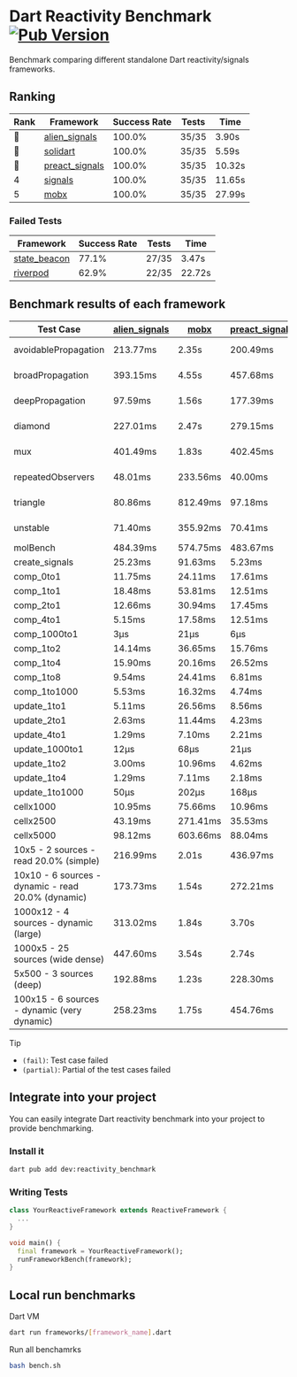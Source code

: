 # Dart Reactivity Benchmark [![Pub Version](https://img.shields.io/pub/v/reactivity_benchmark)](https://pub.dev/packages/reactivity_benchmark)

Benchmark comparing different standalone Dart reactivity/signals frameworks.

## Ranking

<!-- ranking start -->
| Rank | Framework | Success Rate | Tests | Time |
|------|-----------|--------------|-------|------|
| 🥇 | [alien_signals](https://github.com/medz/alien-signals-dart) | 100.0% | 35/35 | 3.90s |
| 🥈 | [solidart](https://github.com/nank1ro/solidart) | 100.0% | 35/35 | 5.59s |
| 🥉 | [preact_signals](https://pub.dev/packages/preact_signals) | 100.0% | 35/35 | 10.32s |
| 4 | [signals](https://github.com/rodydavis/signals.dart) | 100.0% | 35/35 | 11.65s |
| 5 | [mobx](https://github.com/mobxjs/mobx.dart) | 100.0% | 35/35 | 27.99s |

<!-- ranking end -->

### **Failed Tests**

<!-- fail start -->
| Framework | Success Rate | Tests | Time |
|-----------|--------------|-------|------|
| [state_beacon](https://github.com/jinyus/dart_beacon) | 77.1% | 27/35 | 3.47s |
| [riverpod](https://github.com/rrousselGit/riverpod) | 62.9% | 22/35 | 22.72s |

<!-- fail end -->

## Benchmark results of each framework

<!-- test-case start -->
| Test Case | [alien_signals](https://github.com/medz/alien-signals-dart) | [mobx](https://github.com/mobxjs/mobx.dart) | [preact_signals](https://pub.dev/packages/preact_signals) | [riverpod](https://github.com/rrousselGit/riverpod) | [signals](https://github.com/rodydavis/signals.dart) | [solidart](https://github.com/nank1ro/solidart) | [state_beacon](https://github.com/jinyus/dart_beacon) |
|---|---|---|---|---|---|---|---|
| avoidablePropagation | 213.77ms | 2.35s | 200.49ms | 1.37s | 208.50ms | 292.50ms | 166.27ms (fail) |
| broadPropagation | 393.15ms | 4.55s | 457.68ms | 79.40ms (fail) | 463.78ms | 526.15ms | 6.48ms (fail) |
| deepPropagation | 97.59ms | 1.56s | 177.39ms | 1.87s (fail) | 172.54ms | 168.88ms | 140.66ms (fail) |
| diamond | 227.01ms | 2.47s | 279.15ms | 2.52s (fail) | 279.43ms | 356.41ms | 188.95ms (fail) |
| mux | 401.49ms | 1.83s | 402.45ms | 586.72ms (fail) | 409.13ms | 445.60ms | 204.73ms (fail) |
| repeatedObservers | 48.01ms | 233.56ms | 40.00ms | 393.97ms (fail) | 44.84ms | 86.86ms | 53.74ms (fail) |
| triangle | 80.86ms | 812.49ms | 97.18ms | 967.82ms (fail) | 100.02ms | 129.40ms | 81.05ms (fail) |
| unstable | 71.40ms | 355.92ms | 70.41ms | 635.19ms (fail) | 79.69ms | 102.50ms | 339.87ms (fail) |
| molBench | 484.39ms | 574.75ms | 483.67ms | 13.07ms | 485.73ms | 503.04ms | 1.25ms |
| create_signals | 25.23ms | 91.63ms | 5.23ms | 26.98ms | 26.28ms | 68.45ms | 62.48ms |
| comp_0to1 | 11.75ms | 24.11ms | 17.61ms | 14.73ms | 10.75ms | 33.73ms | 55.73ms |
| comp_1to1 | 18.48ms | 53.81ms | 12.51ms | 21.79ms | 28.83ms | 41.85ms | 57.31ms |
| comp_2to1 | 12.66ms | 30.94ms | 17.45ms | 25.52ms | 9.81ms | 13.52ms | 37.44ms |
| comp_4to1 | 5.15ms | 17.58ms | 12.51ms | 3.04ms | 2.10ms | 21.87ms | 16.75ms |
| comp_1000to1 | 3μs | 21μs | 6μs | 12μs | 4μs | 25μs | 46μs |
| comp_1to2 | 14.14ms | 36.65ms | 15.76ms | 13.61ms | 19.53ms | 30.12ms | 46.14ms |
| comp_1to4 | 15.90ms | 20.16ms | 26.52ms | 22.70ms | 7.38ms | 33.02ms | 46.85ms |
| comp_1to8 | 9.54ms | 24.41ms | 6.81ms | 4.89ms | 6.38ms | 18.27ms | 44.41ms |
| comp_1to1000 | 5.53ms | 16.32ms | 4.74ms | 4.04ms | 4.21ms | 16.01ms | 39.66ms |
| update_1to1 | 5.11ms | 26.56ms | 8.56ms | 83.72ms | 8.89ms | 15.60ms | 5.66ms |
| update_2to1 | 2.63ms | 11.44ms | 4.23ms | 43.68ms | 4.51ms | 7.70ms | 2.87ms |
| update_4to1 | 1.29ms | 7.10ms | 2.21ms | 20.86ms | 2.34ms | 3.84ms | 1.46ms |
| update_1000to1 | 12μs | 68μs | 21μs | 172μs | 22μs | 38μs | 14μs |
| update_1to2 | 3.00ms | 10.96ms | 4.62ms | 45.12ms | 4.48ms | 7.67ms | 2.89ms |
| update_1to4 | 1.29ms | 7.11ms | 2.18ms | 21.08ms | 2.25ms | 3.84ms | 1.48ms |
| update_1to1000 | 50μs | 202μs | 168μs | 108μs | 42μs | 174μs | 383μs |
| cellx1000 | 10.95ms | 75.66ms | 10.96ms | N/A | 10.88ms | 13.81ms | 5.41ms |
| cellx2500 | 43.19ms | 271.41ms | 35.53ms | N/A | 45.42ms | 49.75ms | 30.41ms |
| cellx5000 | 98.12ms | 603.66ms | 88.04ms | N/A | 102.19ms | 156.14ms | 71.31ms |
| 10x5 - 2 sources - read 20.0% (simple) | 216.99ms | 2.01s | 436.97ms | 2.18s | 507.45ms | 354.43ms | 243.97ms |
| 10x10 - 6 sources - dynamic - read 20.0% (dynamic) | 173.73ms | 1.54s | 272.21ms | 1.48s (partial) | 278.55ms | 244.72ms | 199.75ms |
| 1000x12 - 4 sources - dynamic (large) | 313.02ms | 1.84s | 3.70s | 2.53s (partial) | 4.02s | 468.51ms | 347.06ms |
| 1000x5 - 25 sources (wide dense) | 447.60ms | 3.54s | 2.74s | 4.42s | 3.58s | 726.17ms | 502.95ms |
| 5x500 - 3 sources (deep) | 192.88ms | 1.23s | 228.30ms | 1.53s | 227.32ms | 264.42ms | 203.40ms |
| 100x15 - 6 sources - dynamic (very dynamic) | 258.23ms | 1.75s | 454.76ms | 1.81s (partial) | 488.29ms | 381.18ms | 258.97ms |

<!-- test-case end -->

> [!TIP]
> - `(fail)`: Test case failed
> - `(partial)`: Partial of the test cases failed

## Integrate into your project

You can easily integrate Dart reactivity benchmark into your project to provide benchmarking.

### Install it

```bash
dart pub add dev:reactivity_benchmark
```

### Writing Tests

```dart
class YourReactiveFramework extends ReactiveFramework {
  ...
}

void main() {
  final framework = YourReactiveFramework();
  runFrameworkBench(framework);
}
```

## Local run benchmarks

Dart VM
```bash
dart run frameworks/[framework_name].dart
```

Run all benchamrks
```bash
bash bench.sh
```
